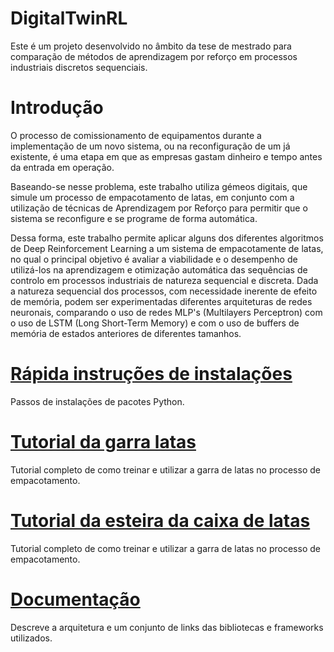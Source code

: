 # DigitalTwinRL
 Este é um projeto desenvolvido no âmbito da tese de mestrado para comparação de métodos de aprendizagem por reforço em processos industriais discretos sequenciais.
  
# Introdução
 O processo de comissionamento de equipamentos durante a implementação de um novo sistema, ou na reconfiguração de um já existente, é uma etapa em que as empresas gastam dinheiro e tempo antes da entrada em operação. 
 
 Baseando-se nesse problema, este trabalho utiliza gémeos digitais, que simule um processo de empacotamento de latas, em conjunto com a utilização de técnicas de Aprendizagem por Reforço para permitir que o sistema se reconfigure e se programe de forma automática. 

  Dessa forma, este trabalho permite aplicar alguns dos diferentes algoritmos de Deep Reinforcement Learning a um sistema de empacotamente de latas, no qual o principal objetivo é avaliar a viabilidade e o desempenho de utilizá-los na aprendizagem e otimização automática das sequências de controlo em processos industriais de natureza sequencial e discreta. Dada a natureza sequencial dos processos, com necessidade inerente de efeito de memória, podem ser  experimentadas diferentes arquiteturas de redes neuronais, comparando o uso de redes MLP's (Multilayers Perceptron) com o uso de LSTM (Long Short-Term Memory) e com o uso de buffers de memória de estados anteriores de diferentes tamanhos. 

# [Rápida instruções de instalações](tutoriais/quick_setup.md)
Passos de instalações de pacotes Python. 

# [Tutorial da garra latas](tutoriais/handling_tutorial.md)
Tutorial completo de como treinar e utilizar a garra de latas no processo de empacotamento.  

# [Tutorial da esteira da caixa de latas](tutoriais/boxconveyor_tutorial.md)
Tutorial completo de como treinar e utilizar a garra de latas no processo de empacotamento.

# [Documentação](tutoriais/documentation_tutorial.md)
Descreve a arquitetura e um conjunto de links das bibliotecas e frameworks utilizados.


